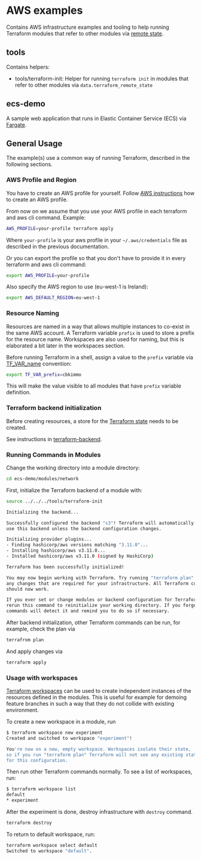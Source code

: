 # AWS examples

Contains AWS infrastructure examples and tooling to help running Terraform modules that refer to other modules via [remote state](https://www.terraform.io/docs/providers/terraform/d/remote_state.html).

## tools

Contains helpers:

* tools/terraform-init: Helper for running `terraform init` in modules that refer to other modules via `data.terraform_remote_state`

## ecs-demo

A sample web application that runs in Elastic Container Service (ECS) via [Fargate](https://docs.aws.amazon.com/AmazonECS/latest/developerguide/AWS_Fargate.html).

## General Usage

The example(s) use a common way of running Terraform, described in the following sections.

### AWS Profile and Region

You have to create an AWS profile for yourself. Follow [AWS instructions](https://docs.aws.amazon.com/cli/latest/userguide/cli-configure-profiles.html) how to create an AWS profile.

From now on we assume that you use your AWS profile in each terraform and aws cli command. Example:

```bash
AWS_PROFILE=your-profile terraform apply
```

Where `your-profile` is your aws profile in your `~/.aws/credentials` file as described in the previous documentation.

Or you can export the profile so that you don't have to provide it in every terraform and aws cli command:

```bash
export AWS_PROFILE=your-profile
```

Also specify the AWS region to use (eu-west-1 is Ireland):

```bash
export AWS_DEFAULT_REGION=eu-west-1
```

### Resource Naming

Resources are named in a way that allows multiple instances to co-exist in the same AWS account. A Terraform variable `prefix` is used to store a prefix for the resource name. Workspaces are also used for naming, but this is elaborated a bit later in the workspaces section.

Before running Terraform in a shell, assign a value to the `prefix` variable via [TF_VAR_name](https://www.terraform.io/docs/commands/environment-variables.html#tf_var_name) convention:

```bash
export TF_VAR_prefix=cbkimmo
```

This will make the value visible to all modules that have `prefix` variable definition.

### Terraform backend initialization

Before creating resources, a store for the [Terraform state](https://www.terraform.io/docs/backends/index.html) needs to be created.

See instructions in [terraform-backend](./terraform-backend/README.md).

### Running Commands in Modules

Change the working directory into a module directory:

```bash
cd ecs-demo/modules/network
```

First, initialize the Terraform backend of a module with:

```bash
source ../../../tools/terraform-init

Initializing the backend...

Successfully configured the backend "s3"! Terraform will automatically
use this backend unless the backend configuration changes.

Initializing provider plugins...
- Finding hashicorp/aws versions matching "3.11.0"...
- Installing hashicorp/aws v3.11.0...
- Installed hashicorp/aws v3.11.0 (signed by HashiCorp)

Terraform has been successfully initialized!

You may now begin working with Terraform. Try running "terraform plan" to see
any changes that are required for your infrastructure. All Terraform commands
should now work.

If you ever set or change modules or backend configuration for Terraform,
rerun this command to reinitialize your working directory. If you forget, other
commands will detect it and remind you to do so if necessary.
```

After backend initialization, other Terraform commands can be run, for example, check the plan via

```bash
terrafrom plan
```

And apply changes via

```bash
terraform apply
```

### Usage with workspaces

[Terraform workspaces](https://www.terraform.io/docs/state/workspaces.html) can be used to create independent instances
of the resources defined in the modules. This is useful for example for demoing feature branches in such a way that they
do not collide with existing environment.

To create a new workspace in a module, run

```bash
$ terraform workspace new experiment
Created and switched to workspace "experiment"!

You're now on a new, empty workspace. Workspaces isolate their state,
so if you run "terraform plan" Terraform will not see any existing state
for this configuration.
```

Then run other Terraform commands normally. To see a list of workspaces, run:

```bash
$ terraform workspace list
default
* experiment
```

After the experiment is done, destroy infrastructure with `destroy` command.

```bash
terraform destroy
```

To return to default workspace, run:

```bash
terraform workspace select default
Switched to workspace "default".
```
